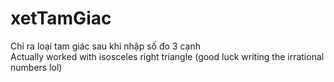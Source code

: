 # xetTamGiac
 Chỉ ra loại tam giác sau khi nhập số đo 3 cạnh  
 Actually worked with isosceles right triangle (good luck writing the irrational numbers lol)
